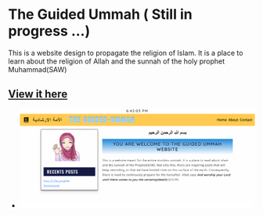 # The Guided Ummah ( Still in progress ...)
 This is a website design to propagate the religion of Islam. It is a place to learn about the religion of Allah and the sunnah of the holy prophet Muhammad(SAW)

## [View it here](https://the-guided-ummah.netlify.com)

- ![The Guided Ummah website](/src/guided-ummah.PNG)